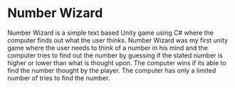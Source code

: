 # Number Wizard

Number Wizard is a simple text based Unity game using C# where the computer finds out what the user thinks.
Number Wizard was my first unity game where the user needs to think of a number in his mind and the computer tries to find out the number by guessing if the stated number is higher or lower than what is thought upon. The computer wins if its able to find the number thought by the player. The computer has only a limited number of tries to find the number.
